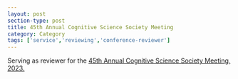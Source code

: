 ```yaml
---
layout: post
section-type: post
title: 45th Annual Cognitive Science Society Meeting
category: Category
tags: ['service','reviewing','conference-reviewer']
---
```

Serving as reviewer for the [45th Annual Cognitive Science Society Meeting, 2023.](https://cognitivesciencesociety.org/cogsci-2023/)

